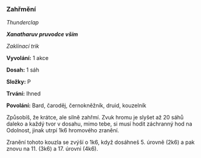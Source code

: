 ### Zahřmění

*Thunderclap*

***Xanatharuv pruvodce vším***

 *Zaklínací trik* 
 

**Vyvolání:** 1 akce

**Dosah:** 1 sáh

**Složky:** P

**Trvání:** Ihned

**Povolání:** Bard, čaroděj, černokněžník, druid, kouzelník
 
Způsobíš, že krátce, ale silně zahřmí. Zvuk hromu je slyšet až 20 sáhů daleko a každý tvor v dosahu, mimo tebe, si musí hodit záchranný hod na Odolnost, jinak utrpí 1k6 hromového zranění.

Zranění tohoto kouzla se zvýší o 1k6, když dosáhneš 5. úrovně (2k6) a pak znovu na 11. (3k6) a 17. úrovni (4k6).
